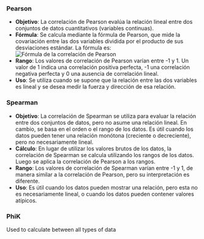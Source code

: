 
### Pearson
- **Objetivo**: La correlación de Pearson evalúa la relación lineal entre dos conjuntos de datos cuantitativos (variables continuas).
- **Fórmula**: Se calcula mediante la fórmula de Pearson, que mide la covariación entre las dos variables dividida por el producto de sus desviaciones estándar. La fórmula es: ![Fórmula de la correlación de Pearson](https://wikimedia.org/api/rest_v1/media/math/render/svg/732100c20f08ef2b7b441aa5e6f926662c2cd3b3)
- **Rango**: Los valores de correlación de Pearson varían entre -1 y 1. Un valor de 1 indica una correlación positiva perfecta, -1 una correlación negativa perfecta y 0 una ausencia de correlación lineal.
- **Uso**: Se utiliza cuando se supone que la relación entre las dos variables es lineal y se desea medir la fuerza y dirección de esa relación.

### Spearman
- **Objetivo**: La correlación de Spearman se utiliza para evaluar la relación entre dos conjuntos de datos, pero no asume una relación lineal. En cambio, se basa en el orden o el rango de los datos. Es útil cuando los datos pueden tener una relación monótona (creciente o decreciente), pero no necesariamente lineal.
- **Cálculo**: En lugar de utilizar los valores brutos de los datos, la correlación de Spearman se calcula utilizando los rangos de los datos. Luego se aplica la correlación de Pearson a los rangos.
- **Rango**: Los valores de correlación de Spearman varían entre -1 y 1, de manera similar a la correlación de Pearson, pero su interpretación es diferente.
- **Uso**: Es útil cuando los datos pueden mostrar una relación, pero esta no es necesariamente lineal, o cuando los datos pueden contener valores atípicos.

### PhiK
Used to calculate between all types of data
